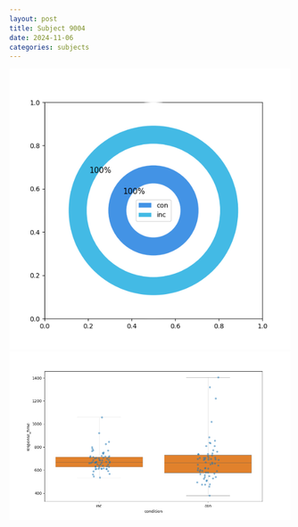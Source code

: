 ```yaml
---
layout: post
title: Subject 9004
date: 2024-11-06
categories: subjects
---
```


![](data/9004/run-9/9004_accuracy_by_condition.png)
![](data/9004/run-9/9004_rt.png)
